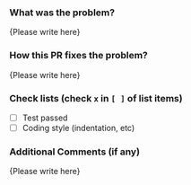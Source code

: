 <!-- Thank you for your contribution to MemCNN! Please replace {Please write here} with your description -->

### What was the problem?

{Please write here}

### How this PR fixes the problem?

{Please write here}

### Check lists (check `x` in `[ ]` of list items)

- [ ] Test passed
- [ ] Coding style (indentation, etc)

### Additional Comments (if any)

{Please write here}